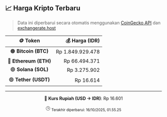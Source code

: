 

<!-- HARGA_KRIPTO -->
## 📈 Harga Kripto Terbaru

> Data ini diperbarui secara otomatis menggunakan [CoinGecko API](https://www.coingecko.com/) dan [exchangerate.host](https://exchangerate.host/)

<div align="center">

| 🪙 Token | 💰 Harga (IDR) |
|:------:|---------------:|
| 🟠 **Bitcoin (BTC)**   | Rp 1.849.929.478 |
| 🔵 **Ethereum (ETH)**  | Rp 66.494.371 |
| 🟣 **Solana (SOL)**    | Rp 3.275.902 |
| 🟢 **Tether (USDT)**   | Rp 16.614 |

---

💱 **Kurs Rupiah (USD → IDR)**: Rp 16.601

🕒 <sub>Terakhir diperbarui: 16/10/2025, 01.55.25</sub>

</div>
<!-- /HARGA_KRIPTO -->